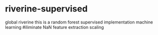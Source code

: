 # riverine-supervised
global riverine
this is a random forest supervised
implementation machine learning
#iliminate NaN
feature extraction
scaling
